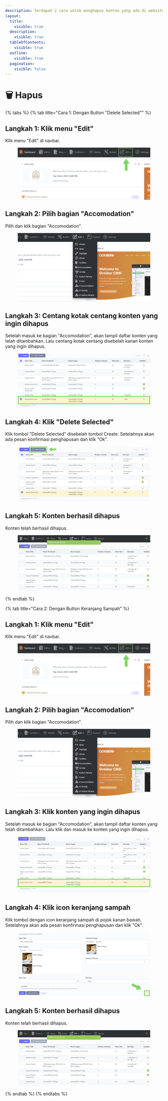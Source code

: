```yaml
---
description: Terdapat 2 cara untuk menghapus konten yang ada di website Kanana.
layout:
  title:
    visible: true
  description:
    visible: true
  tableOfContents:
    visible: true
  outline:
    visible: true
  pagination:
    visible: false
---
```


# 🗑️ Hapus

{% tabs %}
{% tab title="Cara 1: Dengan Button "Delete Selected"" %}
## Langkah 1: Klik menu "Edit"

Klik menu "Edit" di navbar.

<figure><img src="../../.gitbook/assets/1_All.png" alt=""><figcaption></figcaption></figure>

## Langkah 2: Pilih bagian "Accomodation"

Pilih dan klik bagian "Accomodation".

<figure><img src="../../.gitbook/assets/2_All (1).png" alt=""><figcaption></figcaption></figure>

## Langkah 3: Centang kotak centang konten yang ingin dihapus

Setelah masuk ke bagian "Accomodation",  akan tampil daftar konten yang telah ditambahkan. Lalu centang kotak centang disebelah kanan konten yang ingin dihapus.

<figure><img src="../../.gitbook/assets/3_acco_delete.png" alt=""><figcaption></figcaption></figure>

## Langkah 4: Klik "Delete Selected"

Klik tombol "Delete Selected" disebelah tombol Create. Setelahnya akan ada pesan konfirmasi penghapusan dan klik "Ok".

<figure><img src="../../.gitbook/assets/4_2_acco_delete.png" alt=""><figcaption></figcaption></figure>

## Langkah 5: Konten berhasil dihapus

Konten telah berhasil dihapus.

<figure><img src="../../.gitbook/assets/5_acco_delete.png" alt=""><figcaption></figcaption></figure>
{% endtab %}

{% tab title="Cara 2: Dengan Button Keranjang Sampah" %}
## Langkah 1: Klik menu "Edit"

Klik menu "Edit" di navbar.

<figure><img src="../../.gitbook/assets/1_All.png" alt=""><figcaption></figcaption></figure>

## Langkah 2: Pilih bagian "Accomodation"

Pilih dan klik bagian "Accomodation".

<figure><img src="../../.gitbook/assets/2_All (1).png" alt=""><figcaption></figcaption></figure>

## Langkah 3: Klik konten yang ingin dihapus

Setelah masuk ke bagian "Accomodation",  akan tampil daftar konten yang telah ditambahkan. Lalu klik dan masuk ke konten yang ingin dihapus.

<figure><img src="../../.gitbook/assets/3_acco_edit.png" alt=""><figcaption></figcaption></figure>

## Langkah 4: Klik icon keranjang sampah

Klik tombol dengan icon keranjang sampah di pojok kanan bawah. Setelahnya akan ada pesan konfirmasi penghapusan dan klik "Ok".

<figure><img src="../../.gitbook/assets/4_acco_delete.png" alt=""><figcaption></figcaption></figure>

## Langkah 5: Konten berhasil dihapus

Konten telah berhasil dihapus.

<figure><img src="../../.gitbook/assets/5_acco_delete.png" alt=""><figcaption></figcaption></figure>
{% endtab %}
{% endtabs %}
